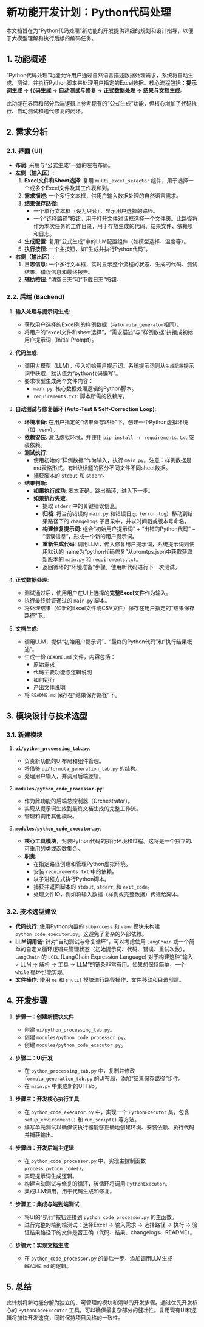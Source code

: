 # 新功能开发计划：Python代码处理

本文档旨在为“Python代码处理”新功能的开发提供详细的规划和设计指导，以便于大模型理解和执行后续的编码任务。

## 1. 功能概述

“Python代码处理”功能允许用户通过自然语言描述数据处理需求，系统将自动生成、测试、并执行Python脚本来处理用户指定的Excel数据。核心流程包括：**提示词生成 -> 代码生成 -> 自动测试与修复 -> 正式数据处理 -> 结果与文档生成**。

此功能在界面和部分后端逻辑上参考现有的“公式生成”功能，但核心增加了代码执行、自动测试和迭代修复的闭环。

## 2. 需求分析

### 2.1. 界面 (UI)

- **布局**: 采用与“公式生成”一致的左右布局。
- **左侧（输入区）**:
    1.  **Excel文件和Sheet选择**: 复用 `multi_excel_selector` 组件，用于选择一个或多个Excel文件及其工作表和列。
    2.  **需求描述**: 一个多行文本框，供用户输入数据处理的自然语言需求。
    3.  **结果保存路径**:
        -   一个单行文本框（设为只读），显示用户选择的路径。
        -   一个“选择路径”按钮，用于打开文件对话框选择一个文件夹。此路径将作为本次任务的工作目录，用于存放生成的代码、结果文件、依赖项和日志。
    4.  **生成配置**: 复用“公式生成”中的LLM配置组件（如模型选择、温度等）。
    5.  **执行按钮**: 一个主按钮，如“生成并执行Python代码”。
- **右侧（输出区）**:
    1.  **日志信息**: 一个多行文本框，实时显示整个流程的状态、生成的代码、测试结果、错误信息和最终报告。
    2.  **辅助按钮**: “清空日志”和“下载日志”按钮。

### 2.2. 后端 (Backend)

1.  **输入处理与提示词生成**:
    -   获取用户选择的Excel列的样例数据（与`formula_generator`相同）。
    -   将用户的“excel文件和sheet选择”，“需求描述”与“样例数据”拼接成初始用户提示词（Initial Prompt）。

2.  **代码生成**:
    -   调用大模型（LLM），传入初始用户提示词。系统提示词则从`生成配置`提示词中获取，默认值为“python代码编写”。
    -   要求模型生成两个文件内容：
        -   `main.py`: 核心数据处理逻辑的Python脚本。
        -   `requirements.txt`: 脚本所需的依赖库。

3.  **自动测试与修复循环 (Auto-Test & Self-Correction Loop)**:
    -   **环境准备**: 在用户指定的“结果保存路径”下，创建一个Python虚拟环境（如 `.venv`）。
    -   **依赖安装**: 激活虚拟环境，并使用 `pip install -r requirements.txt` 安装依赖。
    -   **测试执行**:
        -   使用初始的“样例数据”作为输入，执行 `main.py`。注意：样例数据是md表格形式，有H级标题的区分不同文件不同sheet数据。
        -   捕获脚本的 `stdout` 和 `stderr`。
    -   **结果判断**:
        -   **如果执行成功**: 脚本正确，跳出循环，进入下一步。
        -   **如果执行失败**:
            -   提取 `stderr` 中的关键错误信息。
            -   **归档**: 将当前错误的 `main.py` 和错误日志（`error.log`）移动到结果路径下的 `changelogs` 子目录中，并以时间戳或版本号命名。
            -   **构建修复提示词**: 组合“初始用户提示词” + “出错的Python代码” + “错误信息”，形成一个新的用户提示词。
            -   **重新生成代码**: 调用LLM，传入修复用户提示词，系统提示词则使用默认的 name为“python代码修复”从promtps.json中获取获取新版本的 `main.py` 和 `requirements.txt`。
            -   返回循环的“环境准备”步骤，使用新代码进行下一次测试。

4.  **正式数据处理**:
    -   测试通过后，使用用户在UI上选择的**完整Excel文件**作为输入。
    -   执行最终验证通过的 `main.py` 脚本。
    -   将处理结果（如新的Excel文件或CSV文件）保存在用户指定的“结果保存路径”下。

5.  **文档生成**:
    -   调用LLM，提供“初始用户提示词”、“最终的Python代码”和“执行结果概述”。
    -   生成一份 `README.md` 文件，内容包括：
        -   原始需求
        -   代码主要功能与逻辑说明
        -   如何运行
        -   产出文件说明
    -   将 `README.md` 保存在“结果保存路径”下。

## 3. 模块设计与技术选型

### 3.1. 新建模块

1.  **`ui/python_processing_tab.py`**:
    -   负责新功能的UI布局和组件管理。
    -   将借鉴 `ui/formula_generation_tab.py` 的结构。
    -   处理用户输入，并调用后端逻辑。

2.  **`modules/python_code_processor.py`**:
    -   作为此功能的后端总控制器（Orchestrator）。
    -   实现从提示词生成到最终文档生成的完整工作流。
    -   管理和调用其他模块。

3.  **`modules/python_code_executor.py`**:
    -   **核心工具模块**，封装Python代码的执行环境和过程。这将是一个独立的、可重用的类或函数集合。
    -   **职责**:
        -   在指定路径创建和管理Python虚拟环境。
        -   安装 `requirements.txt` 中的依赖。
        -   以子进程方式执行Python脚本。
        -   捕获并返回脚本的 `stdout`, `stderr`, 和 `exit_code`。
        -   处理文件IO，例如将输入数据（样例或完整数据）传递给脚本。

### 3.2. 技术选型建议

-   **代码执行**: 使用Python内置的 `subprocess` 和 `venv` 模块来构建 `python_code_executor.py`。这避免了复杂的外部依赖。
-   **LLM调用链**: 针对“自动测试与修复循环”，可以考虑使用 `LangChain` 或一个简单的自定义循环逻辑来管理状态（初始提示词、代码、错误、重试次数）。`LangChain` 的 `LCEL` (LangChain Expression Language) 对于构建这种“输入 -> LLM -> 解析 -> 工具 -> LLM”的链条非常有用。如果想保持简单，一个 `while` 循环也能实现。
-   **文件操作**: 使用 `os` 和 `shutil` 模块进行路径操作、文件移动和目录创建。

## 4. 开发步骤

1.  **步骤一：创建新模块文件**
    -   创建 `ui/python_processing_tab.py`。
    -   创建 `modules/python_code_processor.py`。
    -   创建 `modules/python_code_executor.py`。

2.  **步骤二：UI开发**
    -   在 `python_processing_tab.py` 中，复制并修改 `formula_generation_tab.py` 的UI布局，添加“结果保存路径”组件。
    -   在 `main.py` 中集成新的UI Tab。

3.  **步骤三：开发核心执行工具**
    -   在 `python_code_executor.py` 中，实现一个 `PythonExecutor` 类，包含 `setup_environment()` 和 `run_script()` 等方法。
    -   编写单元测试以确保该执行器能够正确地创建环境、安装依赖、执行代码并捕获输出。

4.  **步骤四：开发后端主逻辑**
    -   在 `python_code_processor.py` 中，实现主控制函数 `process_python_code()`。
    -   实现提示词生成逻辑。
    -   构建自动测试与修复的循环，该循环将调用 `PythonExecutor`。
    -   集成LLM调用，用于代码生成和修复。

5.  **步骤五：集成与端到端测试**
    -   将UI的“执行”按钮连接到 `python_code_processor.py` 的主函数。
    -   进行完整的端到端测试：选择Excel -> 输入需求 -> 选择路径 -> 执行 -> 验证结果路径下的文件是否正确（代码、结果、changelogs、README）。

6.  **步骤六：实现文档生成**
    -   在 `python_code_processor.py` 的最后一步，添加调用LLM生成 `README.md` 的逻辑。

## 5. 总结

此计划将新功能分解为独立的、可管理的模块和清晰的开发步骤。通过优先开发核心的 `PythonCodeExecutor` 工具，可以确保最复杂部分的健壮性。复用现有UI和逻辑将加快开发速度，同时保持项目风格的一致性。
